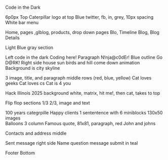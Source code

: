 Code in the Dark

6p0px
Top
Caterpillar logo at top 
Blue twitter, fb, in, grey, 10px spacing
White bar menu

Home, pages ,glblog, products, drop down pages 
Blo, Timeline Blog, Blog Details


Light Blue gray section

Left code in the dark
Coding here! Paragraph
N!nja@c0dEr!
Blue outline Go D@RK!
Right side house sun birds and hill come down animation
Background is city skyline

3 image, title, and paragraph middle rows (red, blue, yellow)
Cat loves geeks 
Cat loves cs
Cat is 4 you

Hack Illinois 2025 background white, matrix, hit me!, then cat, takes to top

Flip flop sections 1/3 2/3, image and text

100 years categrpille
Happy clients
 1 sententence with
6 miniblocks 130x50 images
\
Balloons
3 column
Famous quote, 81x81, paragraph, red John and johns

Contacts and address middle

Sent message right side
Name question message submit in teal

Footer
Bottom 
